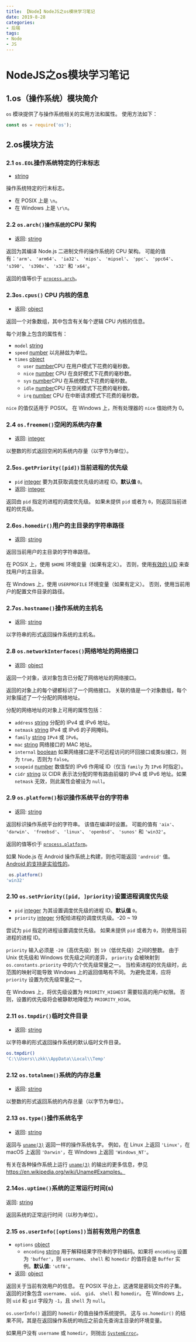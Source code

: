 ```yaml
---
title: 【Node】NodeJS之os模块学习笔记
date: 2019-8-28
categories: 
- 后端
tags: 
- Node
- JS
---
```


# NodeJS之os模块学习笔记

## 1.os（操作系统）模块简介

`os` 模块提供了与操作系统相关的实用方法和属性。 使用方法如下：

```js
const os = require('os');
```

## 2.os模块方法

### 2.1 `os.EOL`操作系统特定的行末标志

- [string](http://nodejs.cn/s/9Tw2bK)

操作系统特定的行末标志。

- 在 POSIX 上是 `\n`。
- 在 Windows 上是 `\r\n`。

### 2.2 `os.arch()操作系统的`CPU 架构

- 返回: [string](http://nodejs.cn/s/9Tw2bK)

返回为其编译 Node.js 二进制文件的操作系统的 CPU 架构。 可能的值有：`'arm'`、 `'arm64'`、 `'ia32'`、 `'mips'`、 `'mipsel'`、 `'ppc'`、 `'ppc64'`、 `'s390'`、 `'s390x'`、 `'x32'` 和 `'x64'`。

返回的值等价于 [`process.arch`](http://nodejs.cn/s/5Ez77R)。

### 2.3`os.cpus()` CPU 内核的信息

- 返回: [object](http://nodejs.cn/s/jzn6Ao)

返回一个对象数组，其中包含有关每个逻辑 CPU 内核的信息。

每个对象上包含的属性有：

- `model` [string](http://nodejs.cn/s/9Tw2bK)
- `speed` [number](http://nodejs.cn/s/SXbo1v) 以兆赫兹为单位。
- `times` [object](http://nodejs.cn/s/jzn6Ao)
  - `user` [number](http://nodejs.cn/s/SXbo1v)CPU 在用户模式下花费的毫秒数。
  - `nice` [number](http://nodejs.cn/s/SXbo1v) CPU 在良好模式下花费的毫秒数。
  - `sys`  [number](http://nodejs.cn/s/SXbo1v)CPU 在系统模式下花费的毫秒数。
  - `idle`  [number](http://nodejs.cn/s/SXbo1v)CPU 在空闲模式下花费的毫秒数。
  - `irq`  [number](http://nodejs.cn/s/SXbo1v) CPU 在中断请求模式下花费的毫秒数。

`nice` 的值仅适用于 POSIX。 在 Windows 上，所有处理器的 `nice` 值始终为 0。

### 2.4 `os.freemem()`空闲的系统内存量

- 返回: [integer](http://nodejs.cn/s/SXbo1v)

以整数的形式返回空闲的系统内存量（以字节为单位）。

### 2.5`os.getPriority([pid])`当前进程的优先级

- `pid` [integer](http://nodejs.cn/s/SXbo1v) 要为其获取调度优先级的进程 ID。**默认值** `0`。
- 返回: [integer](http://nodejs.cn/s/SXbo1v)

返回由 `pid` 指定的进程的调度优先级。 如果未提供 `pid` 或者为 `0`，则返回当前进程的优先级。

### 2.6`os.homedir()`用户的主目录的字符串路径

- 返回: [string](http://nodejs.cn/s/9Tw2bK)

返回当前用户的主目录的字符串路径。

在 POSIX 上，使用 `$HOME` 环境变量（如果有定义）。 否则，使用[有效的 UID](http://nodejs.cn/s/qnvwQK) 来查找用户的主目录。

在 Windows 上，使用 `USERPROFILE` 环境变量（如果有定义）。 否则，使用当前用户的配置文件目录的路径。

### 2.7`os.hostname()`操作系统的主机名

- 返回: [string](http://nodejs.cn/s/9Tw2bK)

以字符串的形式返回操作系统的主机名。

### 2.8 `os.networkInterfaces()`网络地址的网络接口

- 返回: [object](http://nodejs.cn/s/jzn6Ao)

返回一个对象，该对象包含已分配了网络地址的网络接口。

返回的对象上的每个键都标识了一个网络接口。 关联的值是一个对象数组，每个对象描述了一个分配的网络地址。

分配的网络地址的对象上可用的属性包括：

- `address` [string](http://nodejs.cn/s/9Tw2bK) 分配的 IPv4 或 IPv6 地址。
- `netmask` [string](http://nodejs.cn/s/9Tw2bK) IPv4 或 IPv6 的子网掩码。
- `family` [string](http://nodejs.cn/s/9Tw2bK) `IPv4` 或 `IPv6`。
- `mac` [string](http://nodejs.cn/s/9Tw2bK) 网络接口的 MAC 地址。
- `internal` [boolean](http://nodejs.cn/s/jFbvuT) 如果网络接口是不可远程访问的环回接口或类似接口，则为 `true`，否则为 `false`。
- `scopeid` [number](http://nodejs.cn/s/SXbo1v) 数值型的 IPv6 作用域 ID（仅当 `family` 为 `IPv6` 时指定）。
- `cidr` [string](http://nodejs.cn/s/9Tw2bK) 以 CIDR 表示法分配的带有路由前缀的 IPv4 或 IPv6 地址。如果 `netmask` 无效，则此属性会被设为 `null`。

### 2.9 `os.platform()`标识操作系统平台的字符串

- 返回: [string](http://nodejs.cn/s/9Tw2bK)

返回标识操作系统平台的字符串。 该值在编译时设置。 可能的值有 `'aix'`、 `'darwin'`、 `'freebsd'`、 `'linux'`、 `'openbsd'`、 `'sunos'` 和 `'win32'`。

返回的值等价于 [`process.platform`](http://nodejs.cn/s/wxcquH)。

如果 Node.js 在 Android 操作系统上构建，则也可能返回 `'android'` 值。 [Android 的支持是实验性的](http://nodejs.cn/s/4Wkt3D)。

```js
 os.platform()
'win32'
```

### 2.10 `os.setPriority([pid, ]priority)`设置进程调度优先级

- `pid` [integer](http://nodejs.cn/s/SXbo1v) 为其设置调度优先级的进程 ID。**默认值** `0`。
- `priority` [integer](http://nodejs.cn/s/SXbo1v) 分配给进程的调度优先级。-20 ~ 19

尝试为 `pid` 指定的进程设置调度优先级。 如果未提供 `pid` 或者为 `0`，则使用当前进程的进程 ID。

`priority` 输入必须是 `-20`（高优先级）到 `19`（低优先级）之间的整数。 由于 Unix 优先级和 Windows 优先级之间的差异， `priority` 会被映射到 `os.constants.priority` 中的六个优先级常量之一。 当检索进程的优先级时，此范围的映射可能导致 Windows 上的返回值略有不同。 为避免混淆，应将 `priority` 设置为优先级常量之一。

在 Windows 上，将优先级设置为 `PRIORITY_HIGHEST` 需要较高的用户权限。 否则，设置的优先级将会被静默地降低为 `PRIORITY_HIGH`。

### 2.11 `os.tmpdir()`临时文件目录

- 返回: [string](http://nodejs.cn/s/9Tw2bK)

以字符串的形式返回操作系统的默认临时文件目录。

```sh
os.tmpdir()
'C:\\Users\\zkk\\AppData\\Local\\Temp'
```

### 2.12 `os.totalmem()`系统的内存总量

- 返回: [string](http://nodejs.cn/s/SXbo1v)

以整数的形式返回系统的内存总量（以字节为单位）。

### 2.13 `os.type()`操作系统名字

- 返回: [string](http://nodejs.cn/s/SXbo1v)

返回与 [`uname(3)`](http://nodejs.cn/s/JL5KHm) 返回一样的操作系统名字。 例如，在 Linux 上返回 `'Linux'`，在 macOS 上返回 `'Darwin'`，在 Windows 上返回 `'Windows_NT'`。

有关在各种操作系统上运行 [`uname(3)`](http://nodejs.cn/s/JL5KHm) 的输出的更多信息，参见 https://en.wikipedia.org/wiki/Uname#Examples。

### 2.14`os.uptime()`系统的正常运行时间(s)

返回: [string](http://nodejs.cn/s/SXbo1v)

返回系统的正常运行时间（以秒为单位）。

### 2.15 `os.userInfo([options])`当前有效用户的信息

- `options` [object](http://nodejs.cn/s/jzn6Ao)
  - `encoding` [string](http://nodejs.cn/s/9Tw2bK) 用于解释结果字符串的字符编码。如果将 `encoding` 设置为 `'buffer'`，则 `username`、 `shell` 和 `homedir` 的值将会是 `Buffer` 实例。**默认值:** `'utf8'`。
- 返回: [object](http://nodejs.cn/s/jzn6Ao)

返回关于当前有效用户的信息。 在 POSIX 平台上，这通常是密码文件的子集。 返回的对象包含 `username`、 `uid`、 `gid`、 `shell` 和 `homedir`。 在 Windows 上，则 `uid` 和 `gid` 字段为 `-1`，且 `shell` 为 `null`。

`os.userInfo()` 返回的 `homedir` 的值由操作系统提供。 这与 `os.homedir()` 的结果不同，其是在返回操作系统的响应之前会先查询主目录的环境变量。

如果用户没有 `username` 或 `homedir`，则抛出 [`SystemError`](http://nodejs.cn/s/UDLUCx)。
